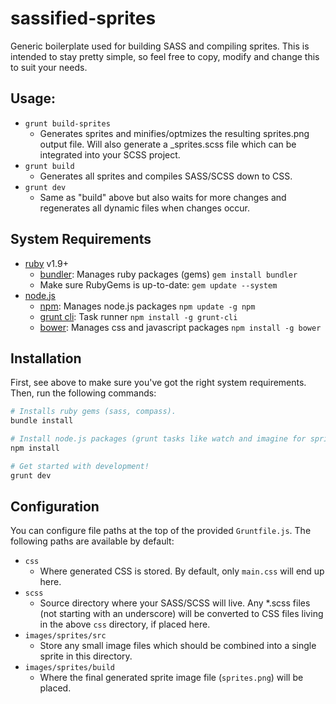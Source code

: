 # sassified-sprites
Generic boilerplate used for building SASS and compiling sprites. This is intended to stay pretty simple, so feel free to copy, modify and change this to suit your needs.



## Usage:

* `grunt build-sprites`
	* Generates sprites and minifies/optmizes the resulting sprites.png output file. Will also generate a _sprites.scss file which can be integrated into your SCSS project.
* `grunt build`
	* Generates all sprites and compiles SASS/SCSS down to CSS.
* `grunt dev`
	* Same as "build" above but also waits for more changes and regenerates all dynamic files when changes occur.


## System Requirements

* [ruby](https://www.ruby-lang.org/) v1.9+
    * [bundler](http://bundler.io/): Manages ruby packages (gems) `gem install bundler`
    * Make sure RubyGems is up-to-date: `gem update --system`
* [node.js](http://nodejs.org/)
    * [npm](https://npmjs.org/): Manages node.js packages `npm update -g npm`
    * [grunt cli](http://gruntjs.com/): Task runner `npm install -g grunt-cli`
    * [bower](http://bower.io/): Manages css and javascript packages `npm install -g bower`

## Installation

First, see above to make sure you've got the right system requirements. Then, run the following commands:

```bash
# Installs ruby gems (sass, compass).
bundle install

# Install node.js packages (grunt tasks like watch and imagine for sprites/minification)
npm install

# Get started with development!
grunt dev
```

## Configuration

You can configure file paths at the top of the provided `Gruntfile.js`. The following paths are available by default:

* `css`
	* Where generated CSS is stored. By default, only `main.css` will end up here.
* `scss`
	*  Source directory where your SASS/SCSS will live. Any *.scss files (not starting with an underscore) will be converted to CSS files living in the above `css` directory, if placed here.
*  `images/sprites/src`
	*  Store any small image files which should be combined into a single sprite in this directory.
*  `images/sprites/build`
	*  Where the final generated sprite image file (`sprites.png`) will be placed.  
